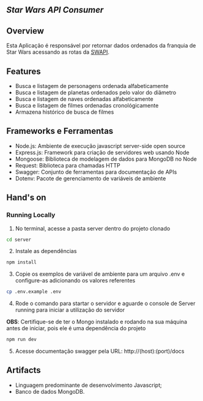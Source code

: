 ## *Star Wars API Consumer*

## Overview

Esta Aplicação é responsável por retornar dados ordenados da franquia de Star Wars acessando as rotas da [SWAPI](https://swapi.dev/).


## Features

-   Busca e listagem de personagens ordenada alfabeticamente
-   Busca e listagem de planetas ordenados pelo valor do diâmetro
-   Busca e listagem de naves ordenadas alfabeticamente
-   Busca e listagem de filmes ordenadas cronológicamente
-   Armazena histórico de busca de filmes


## Frameworks e Ferramentas

-   Node.js: Ambiente de execução javascript server-side open source
-   Express.js: Framework para criação de servidores web usando Node
-   Mongoose: Biblioteca de modelagem de dados para MongoDB no Node
-   Request: Biblioteca para chamadas HTTP
-   Swagger: Conjunto de ferramentas para documentação de APIs
-   Dotenv: Pacote de gerenciamento de variáveis de ambiente


## Hand's on
### Running Locally

1. No terminal, acesse a pasta server dentro do projeto clonado 
```bash
cd server
```
2. Instale as dependências
```bash
npm install
```
3. Copie os exemplos de variável de ambiente para um arquivo .env e configure-as adicionando os valores referentes
```bash
cp .env.example .env
```
4. Rode o comando para startar o servidor e aguarde o console de Server running para iniciar a utilização do servidor

**OBS**: Certifique-se de ter o Mongo instalado e rodando na sua máquina antes de iniciar, pois ele é uma dependência do projeto
```bash
npm run dev
```
5. Acesse documentação swagger pela URL: http://(host):(port)/docs

## Artifacts

-   Linguagem predominante de desenvolvimento Javascript;
-   Banco de dados MongoDB.
